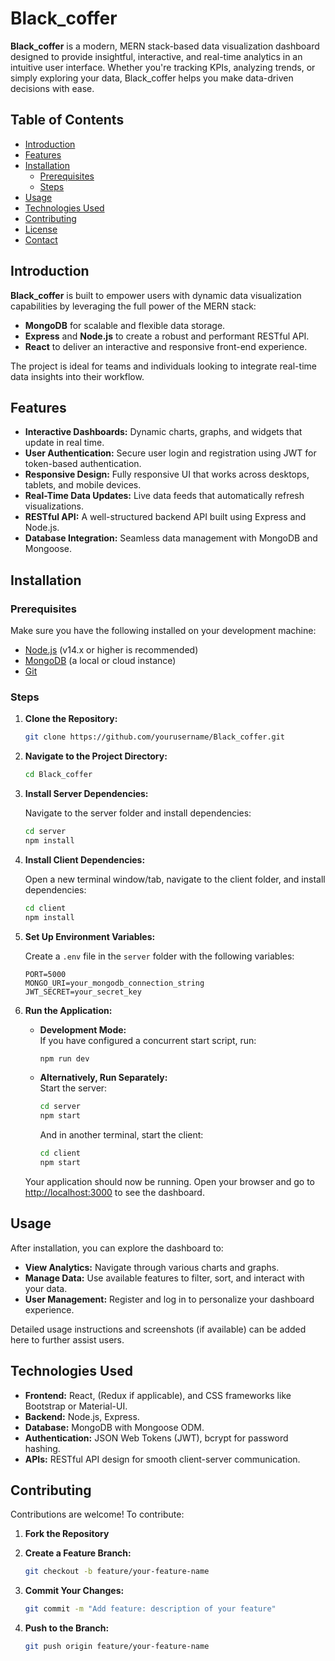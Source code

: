
# Black_coffer

**Black_coffer** is a modern, MERN stack-based data visualization dashboard designed to provide insightful, interactive, and real-time analytics in an intuitive user interface. Whether you're tracking KPIs, analyzing trends, or simply exploring your data, Black_coffer helps you make data-driven decisions with ease.

## Table of Contents

- [Introduction](#introduction)
- [Features](#features)
- [Installation](#installation)
  - [Prerequisites](#prerequisites)
  - [Steps](#steps)
- [Usage](#usage)
- [Technologies Used](#technologies-used)
- [Contributing](#contributing)
- [License](#license)
- [Contact](#contact)

## Introduction

**Black_coffer** is built to empower users with dynamic data visualization capabilities by leveraging the full power of the MERN stack:

- **MongoDB** for scalable and flexible data storage.
- **Express** and **Node.js** to create a robust and performant RESTful API.
- **React** to deliver an interactive and responsive front-end experience.

The project is ideal for teams and individuals looking to integrate real-time data insights into their workflow.

## Features

- **Interactive Dashboards:** Dynamic charts, graphs, and widgets that update in real time.
- **User Authentication:** Secure user login and registration using JWT for token-based authentication.
- **Responsive Design:** Fully responsive UI that works across desktops, tablets, and mobile devices.
- **Real-Time Data Updates:** Live data feeds that automatically refresh visualizations.
- **RESTful API:** A well-structured backend API built using Express and Node.js.
- **Database Integration:** Seamless data management with MongoDB and Mongoose.

## Installation

### Prerequisites

Make sure you have the following installed on your development machine:

- [Node.js](https://nodejs.org/) (v14.x or higher is recommended)
- [MongoDB](https://www.mongodb.com/) (a local or cloud instance)
- [Git](https://git-scm.com/)

### Steps

1. **Clone the Repository:**

   ```bash
   git clone https://github.com/yourusername/Black_coffer.git
   ```

2. **Navigate to the Project Directory:**

   ```bash
   cd Black_coffer
   ```

3. **Install Server Dependencies:**

   Navigate to the server folder and install dependencies:

   ```bash
   cd server
   npm install
   ```

4. **Install Client Dependencies:**

   Open a new terminal window/tab, navigate to the client folder, and install dependencies:

   ```bash
   cd client
   npm install
   ```

5. **Set Up Environment Variables:**

   Create a `.env` file in the `server` folder with the following variables:

   ```env
   PORT=5000
   MONGO_URI=your_mongodb_connection_string
   JWT_SECRET=your_secret_key
   ```

6. **Run the Application:**

   - **Development Mode:**  
     If you have configured a concurrent start script, run:

     ```bash
     npm run dev
     ```

   - **Alternatively, Run Separately:**  
     Start the server:

     ```bash
     cd server
     npm start
     ```

     And in another terminal, start the client:

     ```bash
     cd client
     npm start
     ```

   Your application should now be running. Open your browser and go to [http://localhost:3000](http://localhost:3000) to see the dashboard.

## Usage

After installation, you can explore the dashboard to:

- **View Analytics:** Navigate through various charts and graphs.
- **Manage Data:** Use available features to filter, sort, and interact with your data.
- **User Management:** Register and log in to personalize your dashboard experience.
  
Detailed usage instructions and screenshots (if available) can be added here to further assist users.

## Technologies Used

- **Frontend:** React, (Redux if applicable), and CSS frameworks like Bootstrap or Material-UI.
- **Backend:** Node.js, Express.
- **Database:** MongoDB with Mongoose ODM.
- **Authentication:** JSON Web Tokens (JWT), bcrypt for password hashing.
- **APIs:** RESTful API design for smooth client-server communication.

## Contributing

Contributions are welcome! To contribute:

1. **Fork the Repository**
2. **Create a Feature Branch:**

   ```bash
   git checkout -b feature/your-feature-name
   ```

3. **Commit Your Changes:**

   ```bash
   git commit -m "Add feature: description of your feature"
   ```

4. **Push to the Branch:**

   ```bash
   git push origin feature/your-feature-name
   ```


